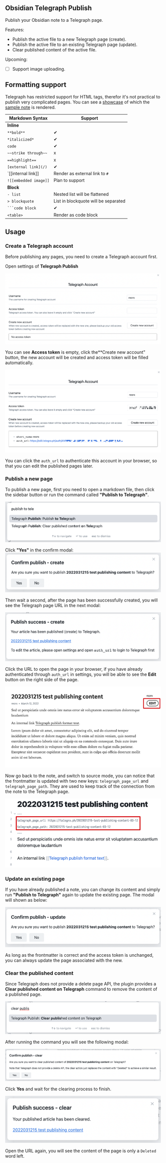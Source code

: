 ## Obsidian Telegraph Publish

Publish your Obsidian note to a Telegraph page.

Features:
- Publish the active file to a new Telegraph page (create).
- Publish the active file to an existing Telegraph page (update).
- Clear published content of the active file.

Upcoming:
- [ ] Support image uploading.

## Formatting support

Telegraph has restricted support for HTML tags, therefor it's not practical to publish very complicated pages. You can see a [showcase](https://telegra.ph/2022031122-Test-telegraph-publish-02-03-12) of which the [sample note](./sample_note.md) is rendered.

|Markdown Syntax|Support|
|---|---|
|**Inline**| |
|`**bold**`|✔|
|`*italicized*`|✔|
|`code`|✔|
|`~~strike through~~`|x|
|`==highlight==`|x|
|`[external link](/)`|✔|
|`[[internal link]]|Render as external link to `#`|
|`![[embedded image]]`|Plan to support|
|**Block**| |
|`- list`|Nested list will be flattened|
|`> blockquote`|List in blockquote will be separated|
|<code>\`\`\`code block</code>|✔|
|`<table>`|Render as code block|

## Usage

### Create a Telegraph account

Before publishing any pages, you need to create a Telegraph account first.

Open settings of **Telegraph Publish**

![](images/settings.png)

You can see **Access token** is empty, click the**Create new account" button, the new account will be created and access token will be filled automatically.

![](images/settings-done.png)

You can click the `auth_url` to authenticate this account in your browser, so that you can edit the published pages later.

### Publish a new page

To publish a new page, first you need to open a markdown file,
then click the sidebar button or run the command called
**"Publish to Telegraph"**.

![](images/command-create.png)

Click **"Yes"** in the confirm modal: ![](images/create-confirm.png)

Then wait a second, after the page has been successfully created, you will see the Telegraph page URL in the next modal:

![](images/create-success.png)

Click the URL to open the page in your browser, if you have already authenticated through `auth_url` in settings, you will be able to see the **Edit** button on the right side of the page.

![](images/telegraph-edit.png)

Now go back to the note, and switch to source mode, you can notice that the frontmatter is updated with two new keys: `telegraph_page_url` and `telegraph_page_path`. They are used to keep track of the connection from the note to the Telegraph page.

![](images/frontmatter.png)

### Update an existing page

If you have already published a note, you can change its content and simply run **"Publish to Telegraph"** again to update the existing page. The modal will shown as below:

![](images/update-confirm.png)

As long as the frontmatter is correct and the access token is unchanged, you can always update the page associated with the new.

### Clear the published content

Since Telegraph does not provide a delete page API, the plugin provides a **Clear published content on Telegraph** command to remove the content of a published page.

![](images/command-clear.png)

After running the command you will see the following modal:

![](images/confirm-clear.png)

Click **Yes** and wait for the clearing process to finish.

![](images/clear-success.png)

Open the URL again, you will see the content of the page is only a `Deleted` word left.
